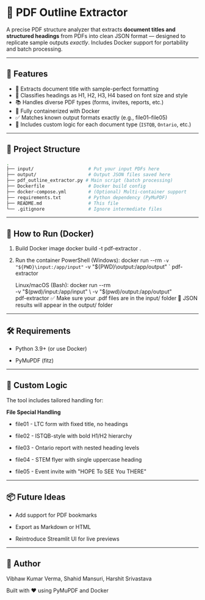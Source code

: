 # 📄 PDF Outline Extractor

A precise PDF structure analyzer that extracts **document titles and structured headings** from PDFs into clean JSON format — designed to replicate sample outputs *exactly*. Includes Docker support for portability and batch processing.

---

## 🚀 Features

- 🎯 Extracts document title with sample-perfect formatting  
- 🧠 Classifies headings as H1, H2, H3, H4 based on font size and style  
- 📚 Handles diverse PDF types (forms, invites, reports, etc.)  
- 🐳 Fully containerized with Docker  
- ✅ Matches known output formats exactly (e.g., file01–file05)  
- 🧪 Includes custom logic for each document type (`ISTQB`, `Ontario`, etc.)

---

## 📁 Project Structure

```bash
.
├── input/                    # Put your input PDFs here
├── output/                   # Output JSON files saved here
├── pdf_outline_extractor.py # Main script (batch processing)
├── Dockerfile                # Docker build config
├── docker-compose.yml        # (Optional) Multi-container support
├── requirements.txt          # Python dependency (PyMuPDF)
├── README.md                 # This file
└── .gitignore                # Ignore intermediate files

```
---

## 🔧 How to Run (Docker)
1. Build Docker image
   docker build -t pdf-extractor .
2. Run the container
   PowerShell (Windows):
    docker run --rm `
    -v "${PWD}\input:/app/input" `
    -v "${PWD}\output:/app/output" `
    pdf-extractor

   Linux/macOS (Bash):
    docker run --rm \
    -v "$(pwd)/input:/app/input" \
    -v "$(pwd)/output:/app/output" \
    pdf-extractor
✅ Make sure your .pdf files are in the input/ folder
📝 JSON results will appear in the output/ folder

---

## 🛠 Requirements
- Python 3.9+ (or use Docker)

- PyMuPDF (fitz)

---

## 🧩 Custom Logic
The tool includes tailored handling for:

   **File	Special Handling**

- file01	- LTC form with fixed title, no headings

- file02	- ISTQB-style with bold H1/H2 hierarchy

- file03	- Ontario report with nested heading levels

- file04	- STEM flyer with single uppercase heading

- file05	- Event invite with "HOPE To SEE You THERE"

---

## 📦 Future Ideas
- Add support for PDF bookmarks

- Export as Markdown or HTML

- Reintroduce Streamlit UI for live previews

---

## 👤 Author
Vibhaw Kumar Verma, Shahid Mansuri, Harshit Srivastava

Built with ❤️ using PyMuPDF and Docker
